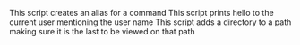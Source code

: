 This script creates an alias for a command
This script prints hello to the current user mentioning the user name
This script adds a directory to a path making sure it is the last to be viewed on that path
